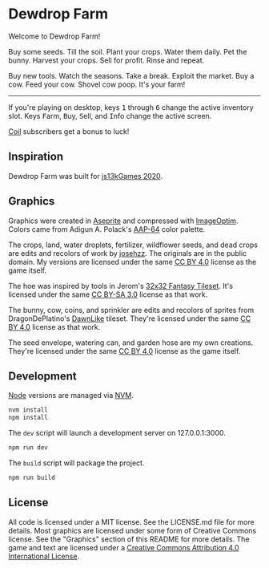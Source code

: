 # Dewdrop Farm #

Welcome to Dewdrop Farm!

Buy some seeds. Till the soil. Plant your crops. Water them daily.
Pet the bunny. Harvest your crops. Sell for profit. Rinse and repeat.

Buy new tools. Watch the seasons. Take a break. Exploit the market. Buy a cow.
Feed your cow. Shovel cow poop. It's your farm!

---

If you're playing on desktop, keys <kbd>1</kbd> through <kbd>6</kbd> change 
the active inventory slot. Keys <kbd>F</kbd>arm, <kbd>B</kbd>uy,
<kbd>S</kbd>ell, and <kbd>I</kbd>nfo change the active screen.

[Coil][] subscribers get a bonus to luck!

## Inspiration ##

Dewdrop Farm was built for [js13kGames 2020][js13k].

## Graphics ##

Graphics were created in [Aseprite][] and compressed with [ImageOptim][].
Colors came from Adigun A. Polack's [AAP-64][] color palette.

The crops, land, water droplets, fertilizer, wildflower seeds, and dead crops
are edits and recolors of work by [josehzz][]. The originals are in the public
domain. My versions are licensed under the same [CC BY 4.0][cc4] license as
the game itself.

The hoe was inspired by tools in Jerom's [32x32 Fantasy Tileset][Jerom]. It's
licensed under the same [CC BY-SA 3.0][cc3] license as that work.

The bunny, cow, coins, and sprinkler are edits and recolors of sprites from
DragonDePlatino's [DawnLike][] tileset. They're licensed under the same
[CC BY 4.0][cc4] license as that work.

The seed envelope, watering can, and garden hose are my own creations. They're
licensed under the same [CC BY 4.0][cc4] license as the game itself.

## Development ##

[Node][] versions are managed via [NVM][].

```bash
nvm install
npm install
```

The `dev` script will launch a development server on 127.0.0.1:3000.

```bash
npm run dev
```

The `build` script will package the project.

```bash
npm run build
```

## License ##

All code is licensed under a MIT license. See the LICENSE.md file for more
details. Most graphics are licensed under some form of Creative Commons license.
See the "Graphics" section of this README for more details. The game and text
are licensed under a [Creative Commons Attribution 4.0 International License][cc4].


[Coil]: https://coil.com/ "Various (Coil): Experience web monetized content in your browser while supporting sites you love in real time"
[js13k]: https://2020.js13kgames.com/ "Andrzej Mazur (js13kGames): HTML5 and JavaScript game development competition in just 13 kB"
[Aseprite]: https://www.aseprite.org/ "David Capello (Aseprite): Animated Sprite Editor and Pixel Art Tool"
[ImageOptim]: https://imageoptim.com/ "Kornel Lesinski: (ImageOptim): Save disk space & bandwidth by compressing images without losing quality"
[AAP-64]: https://lospec.com/palette-list/aap-64 "Adigun A. Polack (LOWSPEC): The AAP-64 Color Palette"
[josehzz]: https://opengameart.org/users/josehzz "josehzz (OpenGameArt.org): Farming crops 16x16 and related tiles"
[Jerom]: https://opengameart.org/content/32x32-fantasy-tileset "Jerom (OpenGameArt.org): 32x32 Fantasy Tileset"
[DawnLike]: https://opengameart.org/content/dawnlike-16x16-universal-rogue-like-tileset-v181 "Dragon DePlatino (OpenGameArt.org): DawnLike - 16x16 Universal Rogue-like tileset v1.81"
[Node]: https://nodejs.org/ "Various (Node.js Foundation): Node.js is a JavaScript runtime built on Chrome's V8 JavaScript engine"
[NVM]: https://github.com/nvm-sh/nvm "Various (GitHub): Node Version Manager"
[cc3]: https://creativecommons.org/licenses/by-sa/3.0/ "Creative Commons Attribution Share Alike 3.0 Unported"
[cc4]: https://creativecommons.org/licenses/by/4.0/ "Creative Commons Attribution 4.0 International"
